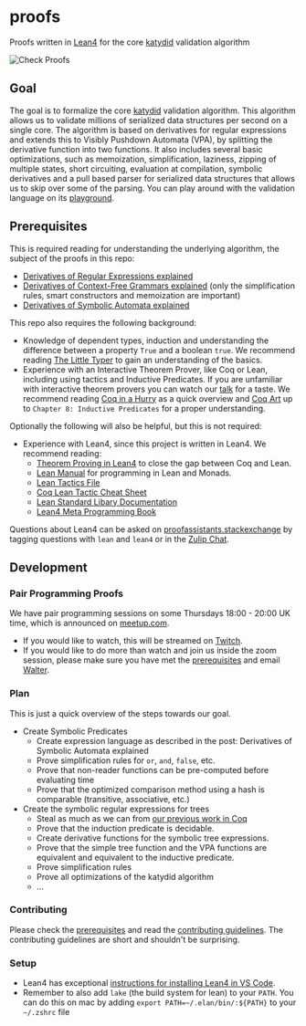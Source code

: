 # proofs

Proofs written in [Lean4](https://leanprover.github.io/) for the core [katydid](https://katydid.github.io/) validation algorithm

![Check Proofs](https://github.com/katydid/proofs/workflows/Check%20Proofs/badge.svg)

## Goal

The goal is to formalize the core [katydid](https://katydid.github.io/) validation algorithm.  This algorithm allows us to validate millions of serialized data structures per second on a single core.  The algorithm is based on derivatives for regular expressions and extends this to Visibly Pushdown Automata (VPA), by splitting the derivative function into two functions.  It also includes several basic optimizations, such as memoization, simplification, laziness, zipping of multiple states, short circuiting, evaluation at compilation, symbolic derivatives and a pull based parser for serialized data structures that allows us to skip over some of the parsing.  You can play around with the validation language on its [playground](http://katydid.github.io/play/).

## Prerequisites

This is required reading for understanding the underlying algorithm, the subject of the proofs in this repo:

  - [Derivatives of Regular Expressions explained](https://medium.com/@awalterschulze/how-to-take-the-derivative-of-a-regular-expression-explained-2e7cea15028d)
  - [Derivatives of Context-Free Grammars explained](https://medium.com/@awalterschulze/derivatives-of-context-free-grammars-explained-3f930c5e363b) (only the simplification rules, smart constructors and memoization are important)
  - [Derivatives of Symbolic Automata explained](https://medium.com/@awalterschulze/derivatives-of-symbolic-automata-explained-4673dee6af82)

This repo also requires the following background:

  - Knowledge of dependent types, induction and understanding the difference between a property `True` and a boolean `true`. We recommend reading [The Little Typer](https://mitpress.mit.edu/9780262536431/the-little-typer/) to gain an understanding of the basics.
  - Experience with an Interactive Theorem Prover, like Coq or Lean, including using tactics and Inductive Predicates. If you are unfamiliar with interactive theorem provers you can watch our [talk](https://www.youtube.com/watch?v=-NHWF4ntc1I) for a taste. We recommend reading [Coq in a Hurry](https://cel.archives-ouvertes.fr/file/index/docid/459139/filename/coq-hurry.pdf) as a quick overview and [Coq Art](https://www.labri.fr/perso/casteran/CoqArt/) up to `Chapter 8: Inductive Predicates` for a proper understanding.

Optionally the following will also be helpful, but this is not required:

  - Experience with Lean4, since this project is written in Lean4. We recommend reading:
    + [Theorem Proving in Lean4](https://leanprover.github.io/theorem_proving_in_lean4/title_page.html) to close the gap between Coq and Lean.
    + [Lean Manual](https://leanprover.github.io/lean4/doc/whatIsLean.html) for programming in Lean and Monads.
    + [Lean Tactics File](https://github.com/leanprover/lean4/blob/master/src/Init/Tactics.lean)
    + [Coq Lean Tactic Cheat Sheet](https://github.com/katydid/coq-lean-cheatsheet/)
    + [Lean Standard Libary Documentation](https://leanprover-community.github.io/mathlib4_docs/Std/Data/HashMap/Basic.html#Std.HashMap)
    + [Lean4 Meta Programming Book](https://github.com/arthurpaulino/lean4-metaprogramming-book)

Questions about Lean4 can be asked on [proofassistants.stackexchange](https://proofassistants.stackexchange.com/) by tagging questions with `lean` and `lean4` or in the [Zulip Chat](https://leanprover.zulipchat.com/).

## Development

### Pair Programming Proofs

We have pair programming sessions on some Thursdays 18:00 - 20:00 UK time, which is announced on [meetup.com](https://www.meetup.com/london-tydd/).

- If you would like to watch, this will be streamed on [Twitch](https://www.twitch.tv/awalterschulze).
- If you would like to do more than watch and join us inside the zoom session, please make sure you have met the [prerequisites](https://github.com/katydid/proofs#prerequisites) and email [Walter](https://github.com/awalterschulze).

### Plan

This is just a quick overview of the steps towards our goal.

- Create Symbolic Predicates
  + Create expression language as described in the post: Derivatives of Symbolic Automata explained
  + Prove simplification rules for `or`, `and`, `false`, etc.
  + Prove that non-reader functions can be pre-computed before evaluating time
  + Prove that the optimized comparison method using a hash is comparable (transitive, associative, etc.)
- Create the symbolic regular expressions for trees
  + Steal as much as we can from [our previous work in Coq](https://github.com/awalterschulze/regex-reexamined-coq/)
  + Prove that the induction predicate is decidable.
  + Create derivative functions for the symbolic tree expressions.
  + Prove that the simple tree function and the VPA functions are equivalent and equivalent to the inductive predicate.
  + Prove simplification rules
  + Prove all optimizations of the katydid algorithm
  + ...

### Contributing

Please check the [prerequisites](https://github.com/katydid/proofs#prerequisites) and read the [contributing guidelines](https://github.com/katydid/proofs/blob/master/CONTRIBUTING.md).  The contributing guidelines are short and shouldn't be surprising.

### Setup

  - Lean4 has exceptional [instructions for installing Lean4 in VS Code](https://github.com/leanprover/lean4/blob/master/doc/quickstart.md).
  - Remember to also add `lake` (the build system for lean) to your `PATH`.  You can do this on mac by adding `export PATH=~/.elan/bin/:${PATH}` to your  `~/.zshrc` file


